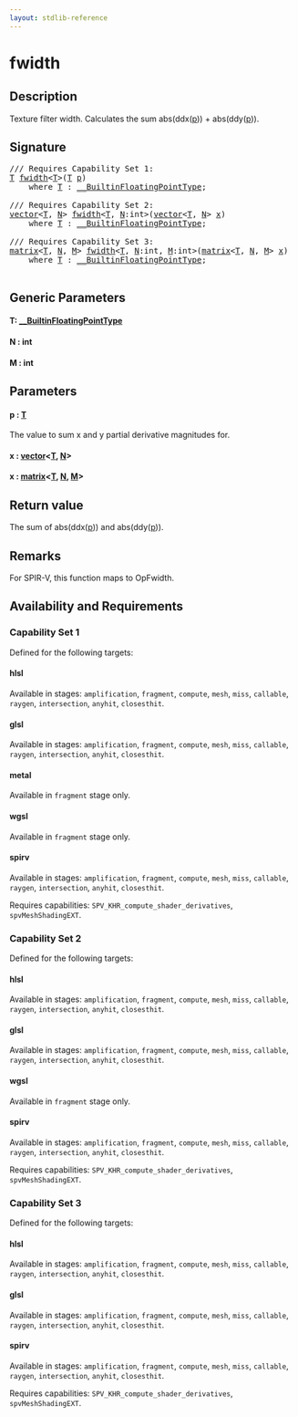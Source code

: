 ```yaml
---
layout: stdlib-reference
---
```


# fwidth

## Description

Texture filter width.
Calculates the sum abs(ddx(<span class='code'><a href="fwidth.md#decl-p" class="code_param">p</a></span>)) + abs(ddy(<span class='code'><a href="fwidth.md#decl-p" class="code_param">p</a></span>)).



## Signature 

<pre>
/// Requires Capability Set 1:
<a href="fwidth.md#typeparam-T" class="code_type">T</a> <a href="fwidth.md">fwidth</a>&lt;<a href="fwidth.md#typeparam-T" class="code_type">T</a>&gt;(<a href="fwidth.md#typeparam-T" class="code_type">T</a> <a href="fwidth.md#decl-p" class="code_param">p</a>)
    <span class='code_keyword'>where</span> <a href="fwidth.md#typeparam-T" class="code_type">T</a> : <a href="../interfaces/0_builtinfloatingpointtype-029hm/index.md" class="code_type">__BuiltinFloatingPointType</a>;

/// Requires Capability Set 2:
<a href="../types/vector/index.md" class="code_type">vector</a>&lt;<a href="fwidth.md#typeparam-T" class="code_type">T</a>, <a href="fwidth.md#decl-N" class="code_var">N</a>&gt; <a href="fwidth.md">fwidth</a>&lt;<a href="fwidth.md#typeparam-T" class="code_type">T</a>, <a href="fwidth.md#decl-N" class="code_var">N</a>:<span class="code_keyword">int</span>&gt;(<a href="../types/vector/index.md" class="code_type">vector</a>&lt;<a href="fwidth.md#typeparam-T" class="code_type">T</a>, <a href="fwidth.md#decl-N" class="code_var">N</a>&gt; <a href="fwidth.md#decl-x" class="code_param">x</a>)
    <span class='code_keyword'>where</span> <a href="fwidth.md#typeparam-T" class="code_type">T</a> : <a href="../interfaces/0_builtinfloatingpointtype-029hm/index.md" class="code_type">__BuiltinFloatingPointType</a>;

/// Requires Capability Set 3:
<a href="../types/matrix/index.md" class="code_type">matrix</a>&lt;<a href="fwidth.md#typeparam-T" class="code_type">T</a>, <a href="fwidth.md#decl-N" class="code_var">N</a>, <a href="fwidth.md#decl-M" class="code_var">M</a>&gt; <a href="fwidth.md">fwidth</a>&lt;<a href="fwidth.md#typeparam-T" class="code_type">T</a>, <a href="fwidth.md#decl-N" class="code_var">N</a>:<span class="code_keyword">int</span>, <a href="fwidth.md#decl-M" class="code_var">M</a>:<span class="code_keyword">int</span>&gt;(<a href="../types/matrix/index.md" class="code_type">matrix</a>&lt;<a href="fwidth.md#typeparam-T" class="code_type">T</a>, <a href="fwidth.md#decl-N" class="code_var">N</a>, <a href="fwidth.md#decl-M" class="code_var">M</a>&gt; <a href="fwidth.md#decl-x" class="code_param">x</a>)
    <span class='code_keyword'>where</span> <a href="fwidth.md#typeparam-T" class="code_type">T</a> : <a href="../interfaces/0_builtinfloatingpointtype-029hm/index.md" class="code_type">__BuiltinFloatingPointType</a>;

</pre>

## Generic Parameters

####  <a id="typeparam-T"></a>T: [\_\_BuiltinFloatingPointType](../interfaces/0_builtinfloatingpointtype-029hm/index.md)
####  <a id="decl-N"></a>N  : int
####  <a id="decl-M"></a>M  : int

## Parameters

####  <a id="decl-p"></a>p  : [T](fwidth.md#typeparam-T)
The value to sum x and y partial derivative magnitudes for.

####  <a id="decl-x"></a>x  : [vector](../types/vector/index.md)\<[T](../types/vector/index.md#typeparam-T), [N](../types/vector/index.md#decl-N)\>
####  <a id="decl-x"></a>x  : [matrix](../types/matrix/index.md)\<[T](../types/matrix/t-0.md), [N](../types/matrix/index.md#decl-N), [M](../types/matrix/index.md#decl-M)\>

## Return value
The sum of abs(ddx(<span class='code'><a href="fwidth.md#decl-p" class="code_param">p</a></span>)) and abs(ddy(<span class='code'><a href="fwidth.md#decl-p" class="code_param">p</a></span>)).

## Remarks
For SPIR-V, this function maps to <span class='code'>OpFwidth</span>.


## Availability and Requirements

### Capability Set 1

Defined for the following targets:

#### hlsl
Available in stages: `amplification`, `fragment`, `compute`, `mesh`, `miss`, `callable`, `raygen`, `intersection`, `anyhit`, `closesthit`.

#### glsl
Available in stages: `amplification`, `fragment`, `compute`, `mesh`, `miss`, `callable`, `raygen`, `intersection`, `anyhit`, `closesthit`.

#### metal
Available in `fragment` stage only.

#### wgsl
Available in `fragment` stage only.

#### spirv
Available in stages: `amplification`, `fragment`, `compute`, `mesh`, `miss`, `callable`, `raygen`, `intersection`, `anyhit`, `closesthit`.

Requires capabilities: `SPV_KHR_compute_shader_derivatives`, `spvMeshShadingEXT`.

### Capability Set 2

Defined for the following targets:

#### hlsl
Available in stages: `amplification`, `fragment`, `compute`, `mesh`, `miss`, `callable`, `raygen`, `intersection`, `anyhit`, `closesthit`.

#### glsl
Available in stages: `amplification`, `fragment`, `compute`, `mesh`, `miss`, `callable`, `raygen`, `intersection`, `anyhit`, `closesthit`.

#### wgsl
Available in `fragment` stage only.

#### spirv
Available in stages: `amplification`, `fragment`, `compute`, `mesh`, `miss`, `callable`, `raygen`, `intersection`, `anyhit`, `closesthit`.

Requires capabilities: `SPV_KHR_compute_shader_derivatives`, `spvMeshShadingEXT`.

### Capability Set 3

Defined for the following targets:

#### hlsl
Available in stages: `amplification`, `fragment`, `compute`, `mesh`, `miss`, `callable`, `raygen`, `intersection`, `anyhit`, `closesthit`.

#### glsl
Available in stages: `amplification`, `fragment`, `compute`, `mesh`, `miss`, `callable`, `raygen`, `intersection`, `anyhit`, `closesthit`.

#### spirv
Available in stages: `amplification`, `fragment`, `compute`, `mesh`, `miss`, `callable`, `raygen`, `intersection`, `anyhit`, `closesthit`.

Requires capabilities: `SPV_KHR_compute_shader_derivatives`, `spvMeshShadingEXT`.



<script>
// Fix .md links to .html when on ReadTheDocs
if (window.location.hostname.includes('readthedocs') || 
    window.location.hostname.includes('rtfd.io')) {
  document.addEventListener('DOMContentLoaded', function() {
    const links = document.querySelectorAll('a');
    links.forEach(link => {
      const href = link.getAttribute('href');
      if (href && href.includes('.md')) {
        // This regex will handle .md links with or without fragment identifiers or query parameters
        link.href = link.href.replace(/(.+)\.md(#[^?]*)?(\?.*)?$/, '$1.html$2$3');
      }
    });
  });
}
</script>
